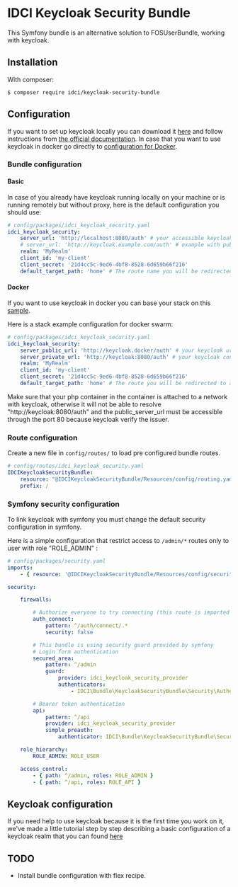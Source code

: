IDCI Keycloak Security Bundle
=============================

This Symfony bundle is an alternative solution to FOSUserBundle, working with keycloak.

## Installation

With composer:

```
$ composer require idci/keycloak-security-bundle
```

## Configuration

If you want to set up keycloak locally you can download it [here](https://www.keycloak.org/downloads.html) and follow instructions from [the official documentation](https://www.keycloak.org/docs/3.2/server_installation/topics/installation.html). In case that you want to use keycloak in docker go directly to [configuration for Docker](#docker).

### Bundle configuration

#### Basic

In case of you already have keycloak running locally on your machine or is running remotely but without proxy, here is the default configuration you should use:

```yaml
# config/packages/idci_keycloak_security.yaml
idci_keycloak_security:
    server_url: 'http://localhost:8080/auth' # your accessible keycloak url
    # server_url: 'http://keycloak.example.com/auth' # example with public url
    realm: 'MyRealm'
    client_id: 'my-client'
    client_secret: '21d4cc5c-9ed6-4bf8-8528-6d659b66f216'
    default_target_path: 'home' # The route name you will be redirected to after sign in
```

#### Docker

If you want to use keycloak in docker you can base your stack on this [sample](./Resources/docs/example).

Here is a stack example configuration for docker swarm:

```yaml
# config/packages/idci_keycloak_security.yaml
idci_keycloak_security:
    server_public_url: 'http://keycloak.docker/auth' # your keycloak url accessible via your navigator
    server_private_url: 'http://keycloak:8080/auth' # your keycloak container reference in the network
    realm: 'MyRealm'
    client_id: 'my-client'
    client_secret: '21d4cc5c-9ed6-4bf8-8528-6d659b66f216'
    default_target_path: 'home' # The route you will be redirected to after sign in
```

Make sure that your php container in the container is attached to a network with keycloak, otherwise it will not be able to resolve "http://keycloak:8080/auth" and the public_server_url must be accessible through the port 80 because keycloak verify the issuer.

### Route configuration

Create a new file in ```config/routes/``` to load pre configured bundle routes.

```yaml
# config/routes/idci_keycloak_security.yaml
IDCIKeycloakSecurityBundle:
    resource: "@IDCIKeycloakSecurityBundle/Resources/config/routing.yaml"
    prefix: /
```

### Symfony security configuration

To link keycloak with symfony you must change the default security configuration in symfony.

Here is a simple configuration that restrict access to ```/admin/*``` routes only to user with role "ROLE_ADMIN" :

```yaml
# config/packages/security.yaml
imports:
    - { resource: '@IDCIKeycloakSecurityBundle/Resources/config/security.yaml' } # import our security provider

security:

    firewalls:

        # Authorize everyone to try connecting (this route is imported from our bundle routing configuration)
        auth_connect:
            pattern: ^/auth/connect/.*
            security: false

        # This bundle is using security guard provided by symfony
        # Login form authentication
        secured_area:
            pattern: ^/admin
            guard:
                provider: idci_keycloak_security_provider
                authenticators:
                    - IDCI\Bundle\KeycloakSecurityBundle\Security\Authenticator\KeycloakAuthenticator

        # Bearer token authentication
        api:
            pattern: ^/api
            provider: idci_keycloak_security_provider
            simple_preauth:
                authenticator: IDCI\Bundle\KeycloakSecurityBundle\Security\Authenticator\KeycloakAuthenticator

    role_hierarchy:
        ROLE_ADMIN: ROLE_USER

    access_control:
        - { path: ^/admin, roles: ROLE_ADMIN }
        - { path: ^/api, roles: ROLE_API }
```

## Keycloak configuration

If you need help to use keycloak because it is the first time you work on it, we've made a little tutorial step by step describing a basic configuration of a keycloak realm that you can found [here](./Resources/docs/keycloak-help-guide.md)

## TODO

- Install bundle configuration with flex recipe.
